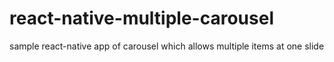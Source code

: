 # react-native-multiple-carousel
sample react-native app of carousel which allows multiple items at one slide
